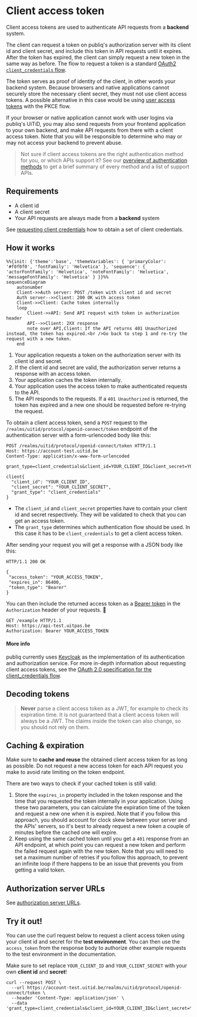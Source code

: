 # Client access token

Client access tokens are used to authenticate API requests from a **backend** system.

The client can request a token on publiq's authorization server with its client id and client secret, and include this token in API requests until it expires. After the token has expired, the client can simply request a new token in the same way as before. The flow to request a token is a standard [OAuth2 `client_credentials` flow](https://oauth.net/2/grant-types/client-credentials/).

The token serves as proof of identity of the client, in other words your backend system. Because browsers and native applications cannot securely store the necessary client secret, they must not use client access tokens. A possible alternative in this case would be using [user access tokens](./user-access-token.md) with the PKCE flow.

If your browser or native application cannot work with user logins via publiq's UiTiD, you may also send requests from your frontend application to your own backend, and make API requests from there with a client access token. Note that you will be responsible to determine who may or may not access your backend to prevent abuse.

> Not sure if client access tokens are the right authentication method for you, or which APIs support it? See our [overview of authentication methods](./methods.md) to get a brief summary of every method and a list of support APIs.

## Requirements

* A client id
* A client secret
* Your API requests are always made from a **backend** system

See [requesting client credentials](./requesting-credentials.md) how to obtain a set of client credentials.

## How it works

```mermaid
%%{init: {'theme':'base', 'themeVariables': { 'primaryColor': '#f0f0f0', 'fontFamily': 'Helvetica' }, 'sequence': { 'actorFontFamily': 'Helvetica', 'noteFontFamily': 'Helvetica', 'messageFontFamily': 'Helvetica' } }}%%
sequenceDiagram
    autonumber
    Client->>Auth server: POST /token with client id and secret
    Auth server-->>Client: 200 OK with access token
    Client->>Client: Cache token internally
    loop
        Client->>API: Send API request with token in authorization header
        API-->>Client: 2XX response
        note over API,Client: If the API returns 401 Unauthorized instead, the token has expired.<br />Go back to step 1 and re-try the request with a new token.
    end
```

1. Your application requests a token on the authorization server with its client id and secret.
2. If the client id and secret are valid, the authorization server returns a response with an access token.
3. Your application caches the token internally.
4. Your application uses the access token to make authenticated requests to the API.
5. The API responds to the requests. If a `401 Unauthorized` is returned, the token has expired and a new one should be requested before re-trying the request.

To obtain a client access token, send a `POST` request to the `/realms/uitid/protocol/openid-connect/token` endpoint of the authentication server with a form-urlencoded body like this:

```http
POST /realms/uitid/protocol/openid-connect/token HTTP/1.1
Host: https://account-test.uitid.be
Content-Type: application/x-www-form-urlencoded

grant_type=client_credentials&client_id=YOUR_CLIENT_ID&client_secret=YOUR_CLIENT_SECRET

client{
  "client_id": "YOUR_CLIENT_ID",
  "client_secret": "YOUR_CLIENT_SECRET",
  "grant_type": "client_credentials"
}
```

* The `client_id` and `client_secret` properties have to contain your client id and secret respectively. They will be validated to check that you can get an access token.
* The `grant_type` determines which authentication flow should be used. In this case it has to be `client_credentials` to get a client access token.

After sending your request you will get a response with a JSON body like this:

```http
HTTP/1.1 200 OK

{
 "access_token": "YOUR_ACCESS_TOKEN",
 "expires_in": 86400,
 "token_type": "Bearer"
}
```

You can then include the returned access token as a [Bearer token](https://swagger.io/docs/specification/authentication/bearer-authentication/) in the `Authorization` header of your requests. 🎉

```http
GET /example HTTP/1.1
Host: https://api-test.uitpas.be
Authorization: Bearer YOUR_ACCESS_TOKEN
```

#### More info

publiq currently uses [Keycloak](https://www.keycloak.org/) as the implementation of its authentication and authorization service. For more in-depth information about requesting client access tokens, see the [OAuth 2.0 specification for the client\_credentials flow](https://datatracker.ietf.org/doc/html/rfc6749#section-4.4).

## Decoding tokens

<!-- theme: warning -->

> **Never** parse a client access token as a JWT, for example to check its expiration time. It is not guaranteed that a client access token will always be a JWT. The claims inside the token can also change, so you should not rely on them.

## Caching & expiration

Make sure to **cache and reuse** the obtained client access token for as long as possible. Do not request a new access token for each API request you make to avoid rate limiting on the token endpoint.

There are two ways to check if your cached token is still valid:

1. Store the `expires_in` property included in the token response and the time that you requested the token internally in your application. Using these two parameters, you can calculate the expiration time of the token and request a new one when it is expired. Note that if you follow this approach, you should account for clock skew between your server and the APIs' servers, so it's best to already request a new token a couple of minutes before the cached one will expire.
2. Keep using the same cached token until you get a `401` response from an API endpoint, at which point you can request a new token and perform the failed request again with the new token. Note that you will need to set a maximum number of retries if you follow this approach, to prevent an infinite loop if there happens to be an issue that prevents you from getting a valid token.

## Authorization server URLs

See [authorization server URLs](./environments.md).

## Try it out!

You can use the curl request below to request a client access token using your client id and secret for the **test environment**. You can then use the `access_token` from the response body to authorize other example requests to the test environment in the documentation.

Make sure to set replace `YOUR_CLIENT_ID` and `YOUR_CLIENT_SECRET` with your own **client id** and **secret**!

```shell
curl --request POST \
  --url https://account-test.uitid.be/realms/uitid/protocol/openid-connect/token \
  --header 'Content-Type: application/json' \
  --data 'grant_type=client_credentials&client_id=YOUR_CLIENT_ID&client_secret=YOUR_CLIENT_SECRET'
  ```